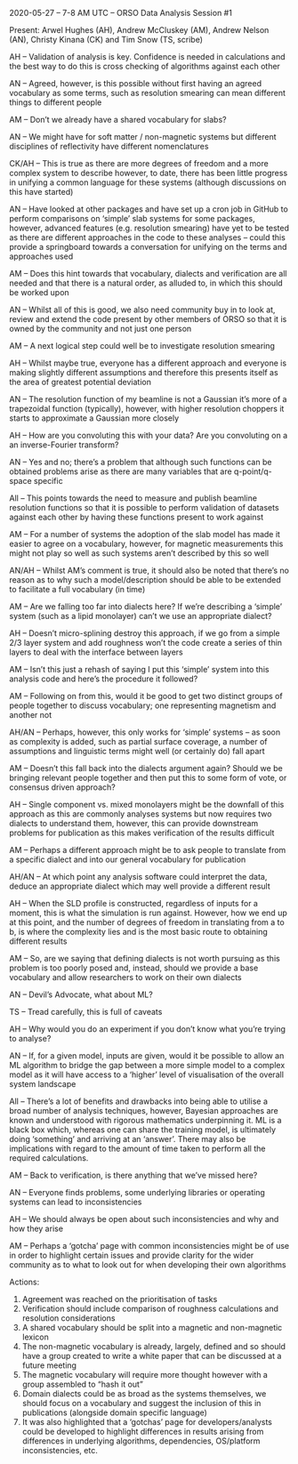 2020-05-27 – 7-8 AM UTC – ORSO Data Analysis Session #1

Present: Arwel Hughes (AH), Andrew McCluskey (AM), Andrew Nelson (AN), Christy Kinana (CK) and Tim Snow (TS, scribe) 


AH – Validation of analysis is key. Confidence is needed in calculations and the best way to do this is cross checking of algorithms against each other

AN – Agreed, however, is this possible without first having an agreed vocabulary as some terms, such as resolution smearing can mean different things to different people

AM – Don’t we already have a shared vocabulary for slabs?

AN – We might have for soft matter / non-magnetic systems but different disciplines of reflectivity have different nomenclatures

CK/AH – This is true as there are more degrees of freedom and a more complex system to describe however, to date, there has been little progress in unifying a common language for these systems (although discussions on this have started)

AN – Have looked at other packages and have set up a cron job in GitHub to perform comparisons on ‘simple’ slab systems for some packages, however, advanced features (e.g. resolution smearing) have yet to be tested as there are different approaches in the code to these analyses – could this provide a springboard towards a conversation for unifying on the terms and approaches used

AM – Does this hint towards that vocabulary, dialects and verification are all needed and that there is a natural order, as alluded to, in which this should be worked upon

AN – Whilst all of this is good, we also need community buy in to look at, review and extend the code present by other members of ORSO so that it is owned by the community and not just one person

AM – A next logical step could well be to investigate resolution smearing

AH – Whilst maybe true, everyone has a different approach and everyone is making slightly different assumptions and therefore this presents itself as the area of greatest potential deviation

AN – The resolution function of my beamline is not a Gaussian it’s more of a trapezoidal function (typically), however, with higher resolution choppers it starts to approximate a Gaussian more closely

AH – How are you convoluting this with your data? Are you convoluting on a an inverse-Fourier transform?

AN – Yes and no; there’s a problem that although such functions can be obtained problems arise as there are many variables that are q-point/q-space specific

All – This points towards the need to measure and publish beamline resolution functions so that it is possible to perform validation of datasets against each other by having these functions present to work against

AM – For a number of systems the adoption of the slab model has made it easier to agree on a vocabulary, however, for magnetic measurements this might not play so well as such systems aren’t described by this so well

AN/AH – Whilst AM’s comment is true, it should also be noted that there’s no reason as to why such a model/description should be able to be extended to facilitate a full vocabulary (in time)

AM – Are we falling too far into dialects here? If we’re describing a ‘simple’ system (such as a lipid monolayer) can’t we use an appropriate dialect?

AH – Doesn’t micro-splining destroy this approach, if we go from a simple 2/3 layer system and add roughness won’t the code create a series of thin layers to deal with the interface between layers

AM – Isn’t this just a rehash of saying I put this ‘simple’ system into this analysis code and here’s the procedure it followed?

AM – Following on from this, would it be good to get two distinct groups of people together to discuss vocabulary; one representing magnetism and another not

AH/AN – Perhaps, however, this only works for ‘simple’ systems – as soon as complexity is added, such as partial surface coverage, a number of assumptions and linguistic terms might well (or certainly do) fall apart

AM – Doesn’t this fall back into the dialects argument again? Should we be bringing relevant people together and then put this to some form of vote, or consensus driven approach?

AH – Single component vs. mixed monolayers might be the downfall of this approach as this are commonly analyses systems but now requires two dialects to understand them, however, this can provide downstream problems for publication as this makes verification of the results difficult

AM – Perhaps a different approach might be to ask people to translate from a specific dialect and into our general vocabulary for publication

AH/AN – At which point any analysis software could interpret the data, deduce an appropriate dialect which may well provide a different result

AH – When the SLD profile is constructed, regardless of inputs for a moment, this is what the simulation is run against. However, how we end up at this point, and the number of degrees of freedom in translating from a to b, is where the complexity lies and is the most basic route to obtaining different results

AM – So, are we saying that defining dialects is not worth pursuing as this problem is too poorly posed and, instead, should we provide a base vocabulary and allow researchers to work on their own dialects

AN – Devil’s Advocate, what about ML?

TS – Tread carefully, this is full of caveats

AH – Why would you do an experiment if you don’t know what you’re trying to analyse?

AN – If, for a given model, inputs are given, would it be possible to allow an ML algorithm to bridge the gap between a more simple model to a complex model as it will have access to a ‘higher’ level of visualisation of the overall system landscape

All – There’s a lot of benefits and drawbacks into being able to utilise a broad number of analysis techniques, however, Bayesian approaches are known and understood with rigorous mathematics underpinning it. ML is a black box which, whereas one can share the training model, is ultimately doing ‘something’ and arriving at an ‘answer’. There may also be implications with regard to the amount of time taken to perform all the required calculations.

AM – Back to verification, is there anything that we’ve missed here?

AN – Everyone finds problems, some underlying libraries or operating systems can lead to inconsistencies 

AH – We should always be open about such inconsistencies and why and how they arise

AM – Perhaps a ‘gotcha’ page with common inconsistencies might be of use in order to highlight certain issues and provide clarity for the wider community as to what to look out for when developing their own algorithms

Actions:

1)	Agreement was reached on the prioritisation of tasks
2)	Verification should include comparison of roughness calculations and resolution considerations
3)	A shared vocabulary should be split into a magnetic and non-magnetic lexicon
4)	The non-magnetic vocabulary is already, largely, defined and so should have a group created to write a white paper that can be discussed at a future meeting
5)	The magnetic vocabulary will require more thought however with a group assembled to “hash it out” 
6)	Domain dialects could be as broad as the systems themselves, we should focus on a vocabulary and suggest the inclusion of this in publications (alongside domain specific language) 
7)	It was also highlighted that a ‘gotchas’ page for developers/analysts could be developed to highlight differences in results arising from differences in underlying algorithms, dependencies, OS/platform inconsistencies, etc.
